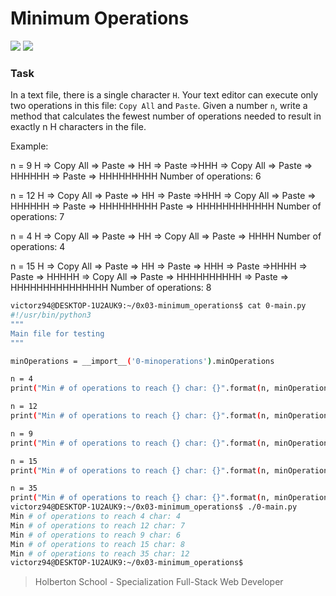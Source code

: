 # Minimum Operations

![](https://img.shields.io/badge/linear%20time-O(n)-orange)
![](https://img.shields.io/badge/Python3-Developer-blue)

### Task 
In a text file, there is a single character `H`. Your text editor can execute only two operations in this file: `Copy All` and `Paste`. Given a number `n`, write a method that calculates the fewest number of operations needed to result in exactly n H characters in the file.

Example:

n = 9
H => Copy All => Paste => HH => Paste =>HHH => Copy All => Paste => HHHHHH => Paste => HHHHHHHHH
Number of operations: 6

n = 12
H => Copy All => Paste => HH => Paste =>HHH => Copy All => Paste => HHHHHH => Paste => HHHHHHHHH Paste => HHHHHHHHHHHH
Number of operations: 7

n = 4
H => Copy All => Paste => HH => Copy All => Paste => HHHH
Number of operations: 4

n = 15
H => Copy All => Paste => HH => Paste => HHH => Paste =>HHHH => Paste => HHHHH => Copy All => Paste => HHHHHHHHHH => Paste => HHHHHHHHHHHHHHH
Number of operations: 8

```Bash
victorz94@DESKTOP-1U2AUK9:~/0x03-minimum_operations$ cat 0-main.py
#!/usr/bin/python3
"""
Main file for testing
"""

minOperations = __import__('0-minoperations').minOperations

n = 4
print("Min # of operations to reach {} char: {}".format(n, minOperations(n)))

n = 12
print("Min # of operations to reach {} char: {}".format(n, minOperations(n)))

n = 9
print("Min # of operations to reach {} char: {}".format(n, minOperations(n)))

n = 15
print("Min # of operations to reach {} char: {}".format(n, minOperations(n)))

n = 35
print("Min # of operations to reach {} char: {}".format(n, minOperations(n)))
victorz94@DESKTOP-1U2AUK9:~/0x03-minimum_operations$ ./0-main.py
Min # of operations to reach 4 char: 4
Min # of operations to reach 12 char: 7
Min # of operations to reach 9 char: 6
Min # of operations to reach 15 char: 8
Min # of operations to reach 35 char: 12
victorz94@DESKTOP-1U2AUK9:~/0x03-minimum_operations$

```

> Holberton School - Specialization Full-Stack Web Developer
